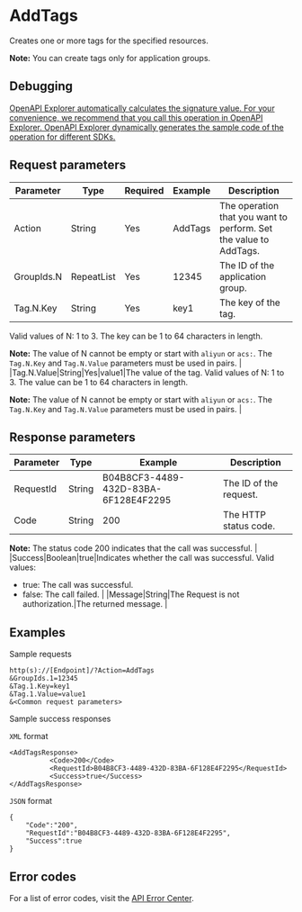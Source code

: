 # AddTags

Creates one or more tags for the specified resources.

**Note:** You can create tags only for application groups.

## Debugging

[OpenAPI Explorer automatically calculates the signature value. For your convenience, we recommend that you call this operation in OpenAPI Explorer. OpenAPI Explorer dynamically generates the sample code of the operation for different SDKs.](https://api.aliyun.com/#product=Cms&api=AddTags&type=RPC&version=2019-01-01)

## Request parameters

|Parameter|Type|Required|Example|Description|
|---------|----|--------|-------|-----------|
|Action|String|Yes|AddTags|The operation that you want to perform. Set the value to AddTags. |
|GroupIds.N|RepeatList|Yes|12345|The ID of the application group. |
|Tag.N.Key|String|Yes|key1|The key of the tag.

Valid values of N: 1 to 3. The key can be 1 to 64 characters in length.

**Note:** The value of N cannot be empty or start with `aliyun` or `acs:`. The `Tag.N.Key` and `Tag.N.Value` parameters must be used in pairs. |
|Tag.N.Value|String|Yes|value1|The value of the tag. Valid values of N: 1 to 3. The value can be 1 to 64 characters in length.

**Note:** The value of N cannot be empty or start with `aliyun` or `acs:`. The `Tag.N.Key` and `Tag.N.Value` parameters must be used in pairs. |

## Response parameters

|Parameter|Type|Example|Description|
|---------|----|-------|-----------|
|RequestId|String|B04B8CF3-4489-432D-83BA-6F128E4F2295|The ID of the request. |
|Code|String|200|The HTTP status code.

**Note:** The status code 200 indicates that the call was successful. |
|Success|Boolean|true|Indicates whether the call was successful. Valid values:

-   true: The call was successful.
-   false: The call failed. |
|Message|String|The Request is not authorization.|The returned message. |

## Examples

Sample requests

```
http(s)://[Endpoint]/?Action=AddTags
&GroupIds.1=12345
&Tag.1.Key=key1
&Tag.1.Value=value1
&<Common request parameters>
```

Sample success responses

`XML` format

```
<AddTagsResponse>
          <Code>200</Code>
          <RequestId>B04B8CF3-4489-432D-83BA-6F128E4F2295</RequestId>
          <Success>true</Success>
</AddTagsResponse>
```

`JSON` format

```
{
    "Code":"200",
    "RequestId":"B04B8CF3-4489-432D-83BA-6F128E4F2295",
    "Success":true
}
```

## Error codes

For a list of error codes, visit the [API Error Center](https://error-center.alibabacloud.com/status/product/Cms).


